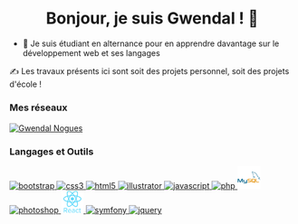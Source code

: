 <h1 align="center"> Bonjour, je suis Gwendal ! 🌻</h1>

- 🌱 Je suis étudiant en alternance pour en apprendre davantage sur le développement web et ses langages

✍️ Les travaux présents ici sont soit des projets personnel, soit des projets d'école !

<h3>Mes réseaux</h3>
  <a href="https://www.linkedin.com/in/gwendal-nogues-1369a3217/" target="_blank"><img align="center"
      src="https://upload.wikimedia.org/wikipedia/commons/thumb/8/81/LinkedIn_icon.svg/2048px-LinkedIn_icon.svg.png"
      alt="Gwendal Nogues" height="40" width="40" /></a>

<h3>Langages et Outils</h3>
<a href="https://getbootstrap.com" rel="noreferrer" target="_blank">
    <img src="https://upload.wikimedia.org/wikipedia/commons/thumb/b/b2/Bootstrap_logo.svg/2560px-Bootstrap_logo.svg.png"
      alt="bootstrap" width="40" height="40" /> 
</a>
<a href="https://www.w3schools.com/css/" target="_blank"
    rel="noreferrer"> <img
      src="https://upload.wikimedia.org/wikipedia/commons/thumb/d/d5/CSS3_logo_and_wordmark.svg/1200px-CSS3_logo_and_wordmark.svg.png" alt="css3"
      width="40" height="40" /> 
</a>
<a href="https://www.w3.org/html/" rel="noreferrer" target="_blank"> <img
      src="https://upload.wikimedia.org/wikipedia/commons/thumb/6/61/HTML5_logo_and_wordmark.svg/2048px-HTML5_logo_and_wordmark.svg.png"
      alt="html5" width="40" height="40" /> 
</a>
<a href="https://www.adobe.com/in/products/illustrator.html" target="_blank"
     rel="noreferrer"> <img
      src="https://cdn.pixabay.com/photo/2021/02/03/12/28/adobe-illustrator-5977785_960_720.png" alt="illustrator" width="40"
      height="40" /> 
</a>
<a href="https://developer.mozilla.org/en-US/docs/Web/JavaScript" target="_blank"
    rel="noreferrer"> <img
      src="https://upload.wikimedia.org/wikipedia/commons/6/6a/JavaScript-logo.png"
      alt="javascript" width="40" height="40" /> 
</a>
<a href="https://www.php.net/docs.php" target="_blank"
    rel="noreferrer"> <img
      src="https://upload.wikimedia.org/wikipedia/commons/thumb/2/27/PHP-logo.svg/2560px-PHP-logo.svg.png"
      alt="php" width="40" height="40" /> 
</a>
<a href="https://www.mysql.com/" rel="noreferrer" target="_blank"> <img
      src="https://raw.githubusercontent.com/devicons/devicon/master/icons/mysql/mysql-original-wordmark.svg"
      alt="mysql" width="40" height="40" /> 
</a>
<a href="https://www.photoshop.com/en" target="_blank"
    rel="noreferrer"> <img
      src="https://upload.wikimedia.org/wikipedia/commons/thumb/a/af/Adobe_Photoshop_CC_icon.svg/512px-Adobe_Photoshop_CC_icon.svg.png" alt="photoshop"
      width="40" height="40" /> 
</a>
<a href="https://reactjs.org/" rel="noreferrer" target="_blank"> <img
      src="https://raw.githubusercontent.com/devicons/devicon/master/icons/react/react-original-wordmark.svg"
      alt="react" width="40" height="40" /> 
</a>
<a href="https://symfony.com/" rel="noreferrer" target="_blank"> <img
      src="https://cdn.worldvectorlogo.com/logos/symfony.svg"
      alt="symfony" width="40" height="40" /> 
</a>
<a href="https://jquery.com/" rel="noreferrer" target="_blank"> <img
      src="https://images.icon-icons.com/2699/PNG/512/jquery_vertical_logo_icon_169489.png"
      alt="jquery" width="40" height="40" /> 
</a>


